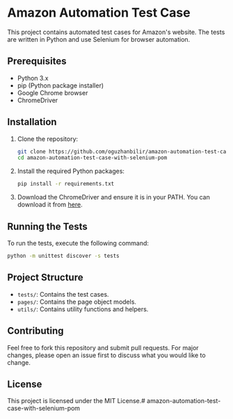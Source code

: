 # Amazon Automation Test Case

This project contains automated test cases for Amazon's website. The tests are written in Python and use Selenium for browser automation.

## Prerequisites

- Python 3.x
- pip (Python package installer)
- Google Chrome browser
- ChromeDriver

## Installation

1. Clone the repository:
    ```sh
    git clone https://github.com/oguzhanbilir/amazon-automation-test-case-with-selenium-pom.git
    cd amazon-automation-test-case-with-selenium-pom
    ```

2. Install the required Python packages:
    ```sh
    pip install -r requirements.txt
    ```

3. Download the ChromeDriver and ensure it is in your PATH. You can download it from [here](https://sites.google.com/a/chromium.org/chromedriver/downloads).

## Running the Tests

To run the tests, execute the following command:
```sh
python -m unittest discover -s tests
```

## Project Structure

- `tests/`: Contains the test cases.
- `pages/`: Contains the page object models.
- `utils/`: Contains utility functions and helpers.

## Contributing

Feel free to fork this repository and submit pull requests. For major changes, please open an issue first to discuss what you would like to change.

## License

This project is licensed under the MIT License.#   a m a z o n - a u t o m a t i o n - t e s t - c a s e - w i t h - s e l e n i u m - p o m  
 
